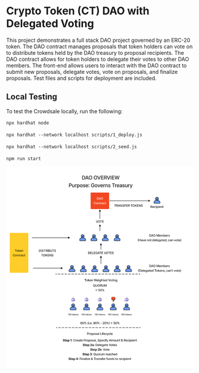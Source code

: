 # Crypto Token (CT) DAO with Delegated Voting
This project demonstrates a full stack DAO project governed by an ERC-20 token. The DAO contract manages proposals that token holders can vote on to distribute tokens held by the DAO treasury to proposal recipients. The DAO contract allows for token holders to delegate their votes to other DAO members. The front-end allows users to interact with the DAO contract to submit new proposals, delegate votes, vote on proposals, and finalize proposals. Test files and scripts for deployment are included.

## Local Testing
To test the Crowdsale locally, run the following:
```shell
npx hardhat node

npx hardhat --network localhost scripts/1_deploy.js

npx hardhat --network localhost scripts/2_seed.js

npm run start
```

![Delegated DAO](./public/delegated-dao.png)
